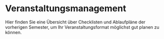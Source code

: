 # Veranstaltungsmanagement

Hier finden Sie eine Übersicht über Checklisten und Ablaufpläne der vorherigen Semester, um Ihr Veranstaltungsformat möglichst gut planen zu können. 

